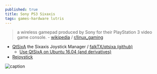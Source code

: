 ```yaml
---
published: true
title: Sony PS3 Sixaxis
tags: games-hardware lutris
---
```

> a wireless gamepad produced by Sony for their PlayStation 3 video game console. - [wikipedia](https://en.wikipedia.org/wiki/Sixaxis) / [r/linux_gaming](https://www.reddit.com/r/linux_gaming/comments/84179z/best_way_to_connect_a_ps3_sixaxis_via_bluetooth/)

- [QtSixA](http://qtsixa.sourceforge.net/)  the Sixaxis Joystick Manager / [falkTX/qtsixa (github)](https://github.com/falkTX/qtsixa)
	- [Use QtSixA on Ubuntu 16.04 (and derivatives)](https://retropie.org.uk/forum/topic/2913/guide-use-qtsixa-on-ubuntu-16-04-and-derivatives)
- [Rejoystick](http://rejoystick.sourceforge.net/)

![caption](https://upload.wikimedia.org/wikipedia/commons/thumb/8/89/PlayStation3-Sixaxis.jpg/450px-PlayStation3-Sixaxis.jpg)
